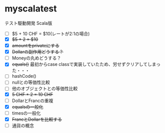 # myscalatest
テスト駆動開発 Scala版

- [ ] $5 + 10 CHF = $10(レートが2:1の場合)
- [x] ~~$5 * 2 = $10~~
- [x] ~~amountをprivateにする~~
- [x] ~~Dollarの副作用どうする？~~
- [ ] Moneyの丸めどうする？
- [x] ~~equals()~~ 最初からcase classで実装していたため、労せずクリアしてしまった・・・
- [ ] hashCode()
- [ ] nullとの等価性比較
- [ ] 他のオブジェクトとの等価性比較
- [x] ~~5 CHF * 2 = 10 CHF~~
- [ ] DollarとFrancの重複
- [x] ~~equalsの一般化~~
- [ ] timesの一般化
- [x] ~~FrancとDollarを比較する~~
- [ ] 通貨の概念
